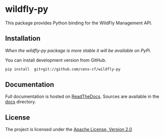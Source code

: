 wildfly-py
=========

This package provides Python binding for the WildFly Management API.

Installation
------------

_When the wildfly-py package is more stable it will be available on PyPi._

You can install development version from GitHub.

```bash
pip install  git+git://github.com/cenx-cf/wildfly-py
```

Documentation
------------

Full documentation is hosted on [ReadTheDocs](http://cenx-cf.github.io/wildfly-py/).
Sources are available in the [docs](docs/) directory.


License
-------

The project is licensed under the [Apache License, Version 2.0](http://www.apache.org/licenses/LICENSE-2.0)

